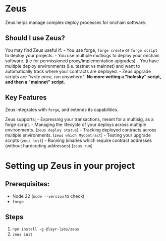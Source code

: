 # Zeus

Zeus helps manage complex deploy processes for onchain software.

## Should I use Zeus?

You may find Zeus useful if:
    - You use forge, `forge create` or `forge script` to deploy your projects.
    - You use multiple multisigs to deploy your onchain software. (i.e for permissioned proxy/implementation upgrades)
    - You have multiple deploy environments (i.e. testnet vs mainnet) and want to automatically track where your contracts are deployed.
        - Zeus upgrade scripts are *"write once, run anywhere"*. **No more writing a "holesky" script, and then a "mainnet" script.**


## Key Features

Zeus integrates with `forge`, and extends its capabilities.

Zeus supports;
    - Expressing your transactions, meant for a multisig, as a forge script. 
    - Managing the lifecycle of your deploys across multiple environments. (`zeus deploy status`)
    - Tracking deployed contracts across multiple environments. (`zeus which MyContract`)
    - Testing your upgrade scripts (`zeus test`)
    - Running binaries which require contract addresses (without hardcoding addresses) (`zeus run`)

# Setting up Zeus in your project

## Prerequisites:
- Node 22 (`node --version` to check)
- `forge`

## Steps
1. `npm install -g @layr-labs/zeus`
2. `zeus init`


